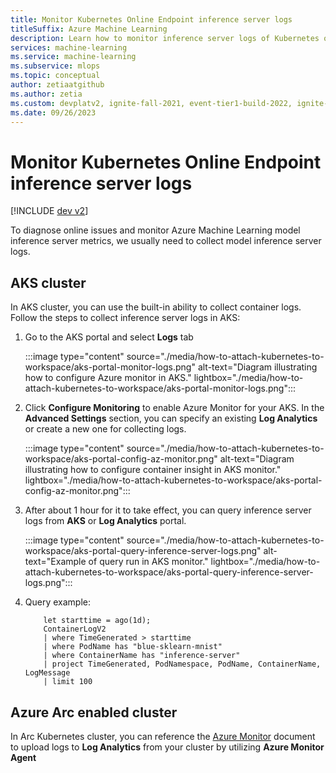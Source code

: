 ```yaml
---
title: Monitor Kubernetes Online Endpoint inference server logs 
titleSuffix: Azure Machine Learning
description: Learn how to monitor inference server logs of Kubernetes online endpoint 
services: machine-learning
ms.service: machine-learning
ms.subservice: mlops
ms.topic: conceptual
author: zetiaatgithub
ms.author: zetia
ms.custom: devplatv2, ignite-fall-2021, event-tier1-build-2022, ignite-2022
ms.date: 09/26/2023
---
```


# Monitor Kubernetes Online Endpoint inference server logs

[!INCLUDE [dev v2](includes/machine-learning-dev-v2.md)]


To diagnose online issues and monitor Azure Machine Learning model inference server metrics, we usually need to collect model inference server logs. 


## AKS cluster

In AKS cluster, you can use the built-in ability to collect container logs. Follow the steps to collect inference server logs in AKS:

1. Go to the AKS portal and select **Logs** tab

    :::image type="content" source="./media/how-to-attach-kubernetes-to-workspace/aks-portal-monitor-logs.png" alt-text="Diagram illustrating how to configure Azure monitor in AKS." lightbox="./media/how-to-attach-kubernetes-to-workspace/aks-portal-monitor-logs.png":::

1. Click **Configure Monitoring** to enable Azure Monitor for your AKS. In the **Advanced Settings** section, you can specify an existing **Log Analytics** or create a new one for collecting logs.

    :::image type="content" source="./media/how-to-attach-kubernetes-to-workspace/aks-portal-config-az-monitor.png" alt-text="Diagram illustrating how to configure container insight in AKS monitor." lightbox="./media/how-to-attach-kubernetes-to-workspace/aks-portal-config-az-monitor.png":::

1. After about 1 hour for it to take effect, you can query inference server logs from **AKS** or **Log Analytics** portal.

    :::image type="content" source="./media/how-to-attach-kubernetes-to-workspace/aks-portal-query-inference-server-logs.png" alt-text="Example of query run in AKS monitor." lightbox="./media/how-to-attach-kubernetes-to-workspace/aks-portal-query-inference-server-logs.png":::

1. Query example:
    ```
        let starttime = ago(1d);
        ContainerLogV2
        | where TimeGenerated > starttime
        | where PodName has "blue-sklearn-mnist"
        | where ContainerName has "inference-server"
        | project TimeGenerated, PodNamespace, PodName, ContainerName, LogMessage
        | limit 100
    ```

## Azure Arc enabled cluster

In Arc Kubernetes cluster, you can reference the [Azure Monitor](../azure-monitor/index.yml) document to upload logs to **Log Analytics** from your cluster by utilizing **Azure Monitor Agent**

